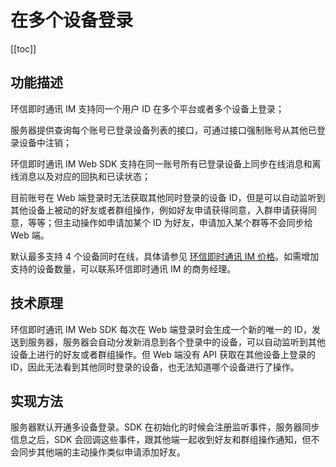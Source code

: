 # 在多个设备登录

[[toc]]

## 功能描述

环信即时通讯 IM 支持同一个用户 ID 在多个平台或者多个设备上登录；

服务器提供查询每个账号已登录设备列表的接口，可通过接口强制账号从其他已登录设备中注销；

环信即时通讯 IM Web SDK 支持在同一账号所有已登录设备上同步在线消息和离线消息以及对应的回执和已读状态；

目前账号在 Web 端登录时无法获取其他同时登录的设备 ID，但是可以自动监听到其他设备上被动的好友或者群组操作，例如好友申请获得同意，入群申请获得同意，等等；但主动操作如申请加某个 ID 为好友，申请加入某个群等不会同步给 Web 端。

默认最多支持 4 个设备同时在线，具体请参见 [环信即时通讯 IM 价格]( https://www.easemob.com/pricing/im)。如需增加支持的设备数量，可以联系环信即时通讯 IM 的商务经理。

## 技术原理

环信即时通讯 IM Web SDK 每次在 Web 端登录时会生成一个新的唯一的 ID，发送到服务器，服务器会自动分发新消息到各个登录中的设备，可以自动监听到其他设备上进行的好友或者群组操作。但 Web 端没有 API 获取在其他设备上登录的 ID，因此无法看到其他同时登录的设备，也无法知道哪个设备进行了操作。

## 实现方法

服务器默认开通多设备登录。SDK 在初始化的时候会注册监听事件，服务器同步信息之后，SDK 会回调这些事件，跟其他端一起收到好友和群组操作通知，但不会同步其他端的主动操作类似申请添加好友。
